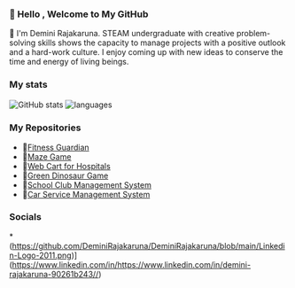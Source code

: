 ### 👋 Hello , Welcome to My GitHub 

📌 I'm Demini Rajakaruna. STEAM undergraduate with creative problem-solving skills shows the capacity to manage projects with a positive outlook and a hard-work culture. I enjoy coming up with new ideas to
conserve the time and energy of living beings.

### My stats

<img align="center" src="https://github-readme-stats.vercel.app/api?username=DeminiRajakaruna&show_icons=true&include_all_commits=true&theme=dracula" alt="GitHub stats" />
<img align="center" src="https://github-readme-stats.vercel.app/api/top-langs/?username=DeminiRajakaruna&&exclude_repo=DeminiRajakaruna&layout=compact&theme=dracula" alt="languages"/>

### My Repositories

 * 🍃[Fitness Guardian]()
 * 🍂[Maze Game]()
 * 🍃[Web Cart for Hospitals]()
 * 🍂[Green Dinosaur Game]()
 * 🍃[School Club Management System]()
 * 🍂[Car Service Management System]()


### Socials

*(https://github.com/DeminiRajakaruna/DeminiRajakaruna/blob/main/Linkedin-Logo-2011.png)](https://www.linkedin.com/in/https://www.linkedin.com/in/demini-rajakaruna-90261b243//)
